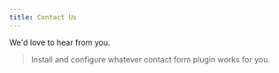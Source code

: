 ```yaml
---
title: Contact Us
---
```


We'd love to hear from you.

> Install and configure whatever contact form plugin works for you.

